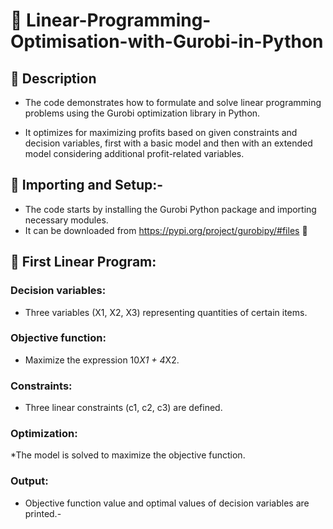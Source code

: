 # 🚀 Linear-Programming-Optimisation-with-Gurobi-in-Python
## 📝 Description
* The code demonstrates how to formulate and solve linear programming problems using the Gurobi optimization library in Python.
  
* It optimizes for maximizing profits based on given constraints and decision variables, first with a basic model and then with an extended model considering additional profit-related variables.

## 📝 Importing and Setup:-

* The code starts by installing the Gurobi Python package and importing necessary modules.
* It can be downloaded from https://pypi.org/project/gurobipy/#files 🔗

## 📝 First Linear Program:

### Decision variables: 
* Three variables (X1, X2, X3) representing quantities of certain items.
### Objective function:
* Maximize the expression 10*X1 + 4*X2.
### Constraints: 
* Three linear constraints (c1, c2, c3) are defined.
### Optimization:
*The model is solved to maximize the objective function.
### Output: 
* Objective function value and optimal values of decision variables are printed.-

